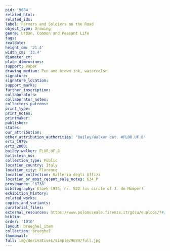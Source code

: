 ```yaml
---
pid: '9684'
related_html: 
related_ids: 
label: Farmers and Soldiers on the Road
object_type: Drawing
genre: Urban, Common and Peasant Life
tags: 
realdate: 
height_cm: '21.4'
width_cm: '33.4'
diameter_cm: 
plate_dimensions: 
support: Paper
drawing_medium: Pen and brown ink, watercolor
signature: 
signature_location: 
support_marks: 
further_inscription: 
collaborators: 
collaborator_notes: 
collectors_patrons: 
print_type: 
print_notes: 
printmaker: 
publisher: 
states: 
our_attribution: 
other_attribution_authorities: 'Bailey/Walker cat. #FLOR.UF.8'
ertz_1979: 
ertz_2008: 
bailey_walker: FLOR.UF.8
hollstein_no: 
collection_type: Public
location_country: Italy
location_city: Florence
location_collection: Galleria degli Uffizi
location_or_most_recent_sale_notes: 634 P
provenance: '6738'
bibliography: Kloek 1975, nr. 522 (as circle of J. de Momper)
exhibition_history: 
related_works: 
copies_and_variants: 
curatorial_files: 
external_resources: https://www.polomuseale.firenze.it/gdsu/euploos/?#/autori:@526f875b8a36c410ec80372e;634;;P
biblio: 
order: '1016'
layout: brueghel_item
collection: brueghel
thumbnail: 
full: img/derivatives/simple/9684/full.jpg
---
```

